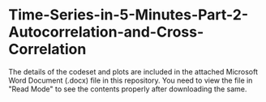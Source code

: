 # Time-Series-in-5-Minutes-Part-2-Autocorrelation-and-Cross-Correlation

The details of the codeset and plots are included in the attached Microsoft Word Document (.docx) file in this repository. 
You need to view the file in "Read Mode" to see the contents properly after downloading the same.
